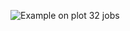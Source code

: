 ![Example on plot 32 jobs](https://github.com/GRIN-PUCRS/RaulLeiria/blob/master/PlotSched/Example.png)

